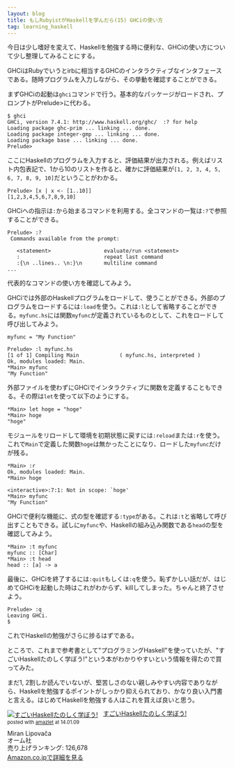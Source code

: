 ```yaml
---
layout: blog
title: もしRubyistがHaskellを学んだら(15) GHCiの使い方
tag: learning_haskell
---
```




今日は少し嗜好を変えて、Haskellを勉強する時に便利な、GHCiの使い方について少し整理してみることにする。

GHCiはRubyでいうとirbに相当するGHCのインタラクティブなインタフェースである。随時プログラムを入力しながら、その挙動を確認することができる。

まずGHCiの起動は`ghci`コマンドで行う。基本的なパッケージがロードされ、プロンプトがPrelude>に代わる。

~~~~
$ ghci
GHCi, version 7.4.1: http://www.haskell.org/ghc/  :? for help
Loading package ghc-prim ... linking ... done.
Loading package integer-gmp ... linking ... done.
Loading package base ... linking ... done.
Prelude>
~~~~

ここにHaskellのプログラムを入力すると、評価結果が出力される。例えばリスト内包表記で、1から10のリストを作ると、確かに評価結果が`[1, 2, 3, 4, 5, 6, 7, 8, 9, 10]`だということがわかる。

~~~~
Prelude> [x | x <- [1..10]]
[1,2,3,4,5,6,7,8,9,10]
~~~~

GHCiへの指示は`:`から始まるコマンドを利用する。全コマンドの一覧は`:?`で参照することができる。

~~~~
Prelude> :?
 Commands available from the prompt:

   <statement>                 evaluate/run <statement>
   :                           repeat last command
   :{\n ..lines.. \n:}\n       multiline command
...
~~~~

代表的なコマンドの使い方を確認してみよう。

GHCiでは外部のHaskellプログラムをロードして、使うことができる。外部のプログラムをロードするには`:load`を使う。これは`:l`として省略することができる。`myfunc.hs`には関数`myfunc`が定義されているものとして、これをロードして呼び出してみよう。

~~~~
myfunc = "My Function"
~~~~

~~~~
Prelude> :l myfunc.hs
[1 of 1] Compiling Main             ( myfunc.hs, interpreted )
Ok, modules loaded: Main.
*Main> myfunc
"My Function"
~~~~

外部ファイルを使わずにGHCiでインタラクティブに関数を定義することもできる。その際は`let`を使って以下のようにする。

~~~~
*Main> let hoge = "hoge"
*Main> hoge
"hoge"
~~~~

モジュールをリロードして環境を初期状態に戻すには`:reload`または`:r`を使う。これで`Main`で定義した関数`hoge`は無かったことになり、ロードした`myfunc`だけが残る。

~~~~
*Main> :r
Ok, modules loaded: Main.
*Main> hoge

<interactive>:7:1: Not in scope: `hoge'
*Main> myfunc
"My Function"
~~~~

GHCiで便利な機能に、式の型を確認する`:type`がある。これは`:t`と省略して呼び出すこともできる。試しに`myfunc`や、Haskellの組み込み関数である`head`の型を確認してみよう。

~~~~
*Main> :t myfunc
myfunc :: [Char]
*Main> :t head
head :: [a] -> a
~~~~

最後に、GHCiを終了するには`:quit`もしくは`:q`を使う。恥ずかしい話だが、はじめてGHCiを起動した時はこれがわからず、killしてしまった。ちゃんと終了させよう。

~~~~
Prelude> :q
Leaving GHCi.
$
~~~~

これでHaskellの勉強がさらに捗るはずである。

ところで、これまで参考書として"プログラミングHaskell"を使っていたが、"すごいHaskellたのしく学ぼう!"という本がわかりやすいという情報を得たので買ってみた。

まだ1, 2割しか読んでいないが、堅苦しさのない親しみやすい内容でありながら、Haskellを勉強するポイントがしっかり抑えられており、かなり良い入門書と言える。はじめてHaskellを勉強する人はこれを買えば良いと思う。

<div class="amazlet-box" style="margin-bottom:0px;"><div class="amazlet-image" style="float:left;margin:0px 12px 1px 0px;"><a href="http://www.amazon.co.jp/exec/obidos/ASIN/4274068854/xmisao-22/ref=nosim/" name="amazletlink" target="_blank"><img src="https://images-fe.ssl-images-amazon.com/images/I/51P6NdS4IGL._SL160_.jpg" alt="すごいHaskellたのしく学ぼう!" style="border: none;" /></a></div><div class="amazlet-info" style="line-height:120%; margin-bottom: 10px"><div class="amazlet-name" style="margin-bottom:10px;line-height:120%"><a href="http://www.amazon.co.jp/exec/obidos/ASIN/4274068854/xmisao-22/ref=nosim/" name="amazletlink" target="_blank">すごいHaskellたのしく学ぼう!</a><div class="amazlet-powered-date" style="font-size:80%;margin-top:5px;line-height:120%">posted with <a href="http://www.amazlet.com/" title="amazlet" target="_blank">amazlet</a> at 14.01.09</div></div><div class="amazlet-detail">Miran Lipovača <br />オーム社 <br />売り上げランキング: 126,678<br /></div><div class="amazlet-sub-info" style="float: left;"><div class="amazlet-link" style="margin-top: 5px"><a href="http://www.amazon.co.jp/exec/obidos/ASIN/4274068854/xmisao-22/ref=nosim/" name="amazletlink" target="_blank">Amazon.co.jpで詳細を見る</a></div></div></div><div class="amazlet-footer" style="clear: left"></div></div>
